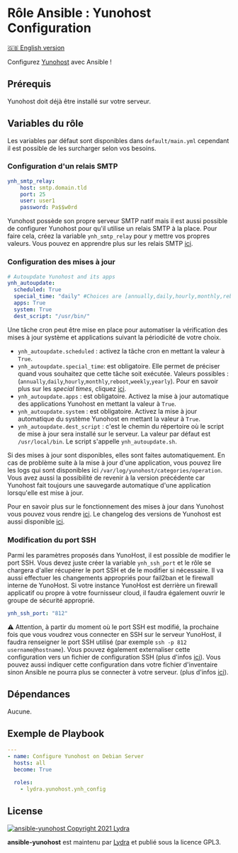 # Rôle Ansible : Yunohost Configuration

[🇬🇧 English version](README.md)

Configurez [Yunohost](https://yunohost.org/#/) avec Ansible !

## Prérequis

Yunohost doit déjà être installé sur votre serveur.

## Variables du rôle

Les variables par défaut sont disponibles dans `default/main.yml` cependant il est possible de les surcharger selon vos besoins.

### Configuration d'un relais SMTP

```yml
ynh_smtp_relay:
    host: smtp.domain.tld
    port: 25
    user: user1
    password: Pa$$w0rd
```

Yunohost possède son propre serveur SMTP natif mais il est aussi possible de configurer Yunohost pour qu'il utilise un relais SMTP à la place.
Pour faire cela, créez la variable `ynh_smtp_relay` pour y mettre vos propres valeurs. Vous pouvez en apprendre plus sur les relais SMTP [ici](https://yunohost.org/fr/administrate/specific_use_cases/email_relay).

### Configuration des mises à jour

```yml
# Autoupdate Yunohost and its apps
ynh_autoupdate:
  scheduled: True
  special_time: "daily" #Choices are [annually,daily,hourly,monthly,reboot,weekly,yearly]
  apps: True
  system: True
  dest_script: "/usr/bin/"
```

Une tâche cron peut être mise en place pour automatiser la vérification des mises à jour système et applications suivant la périodicité de votre choix.

- `ynh_autoupdate.scheduled` : activez la tâche cron en mettant la valeur à `True`.
- `ynh_autoupdate.special_time`: est obligatoire. Elle permet de préciser quand vous souhaitez que cette tâche soit exécutée. Valeurs possibles : (`annually`,`daily`,`hourly`,`monthly`,`reboot`,`weekly`,`yearly`). Pour en savoir plus sur les _special times_, cliquez [ici](https://docs.ansible.com/ansible/latest/collections/ansible/builtin/cron_module.html).
- `ynh_autoupdate.apps` : est obligatoire. Activez la mise à jour automatique des applications Yunohost en mettant la valeur à `True`.
- `ynh_autoupdate.system` : est obligatoire. Activez la mise à jour automatique du système Yunohost en mettant la valeur à `True`.
- `ynh_autoupdate.dest_script` : c'est le chemin du répertoire où le script de mise à jour sera installé sur le serveur. La valeur par défaut est `/usr/local/bin`. Le script s'appelle `ynh_autoupdate.sh`.

Si des mises à jour sont disponibles, elles sont faites automatiquement. En cas de problème suite à la mise à jour d'une application, vous pouvez lire les logs qui sont disponibles ici `/var/log/yunohost/categories/operation`. Vous avez aussi la possibilité de revenir à la version précédente car Yunohost fait toujours une sauvegarde automatique d'une application lorsqu'elle est mise à jour.

Pour en savoir plus sur le fonctionnement des mises à jour dans Yunohost vous pouvez vous rendre [ici](https://yunohost.org/fr/update). Le changelog des versions de Yunohost est aussi disponible [ici](https://forum.yunohost.org/tag/ynh_release).

### Modification du port SSH

Parmi les paramètres proposés dans YunoHost, il est possible de modifier le port SSH. Vous devez juste créer la variable `ynh_ssh_port` et le rôle se chargera d'aller récupérer le port SSH et de le modifier si nécessaire. Il va aussi effectuer les changements appropriés pour fail2ban et le firewall interne de YunoHost.
Si votre instance YunoHost est derrière un firewall applicatif ou propre à votre fournisseur cloud, il faudra également ouvrir le groupe de sécurité approprié.

```yml
ynh_ssh_port: "812"
```

⚠️ Attention, à partir du moment où le port SSH est modifié, la prochaine fois que vous voudrez vous connecter en SSH sur le serveur YunoHost, il faudra renseigner le port SSH utilisé (par exemple `ssh -p 812 username@hostname`). Vous pouvez également externaliser cette configuration vers un fichier de configuration SSH (plus d'infos [ici](https://linuxize.com/post/using-the-ssh-config-file/)). Vous pouvez aussi indiquer cette configuration dans votre fichier d'inventaire sinon Ansible ne pourra plus se connecter à votre serveur. (plus d'infos [ici](https://docs.ansible.com/ansible/latest/reference_appendices/faq.html#how-do-i-handle-different-machines-needing-different-user-accounts-or-ports-to-log-in-with)).

## Dépendances

Aucune.

## Exemple de Playbook

```yml
---
- name: Configure Yunohost on Debian Server
  hosts: all
  become: True

  roles:
    - lydra.yunohost.ynh_config
```

## License

[![ansible-yunohost Copyright 2021 Lydra](https://www.gnu.org/graphics/gplv3-with-text-136x68.png)](https://choosealicense.com/licenses/gpl-3.0/)

**ansible-yunohost** est maintenu par [Lydra](https://lydra.fr/) et publié sous la licence GPL3.
